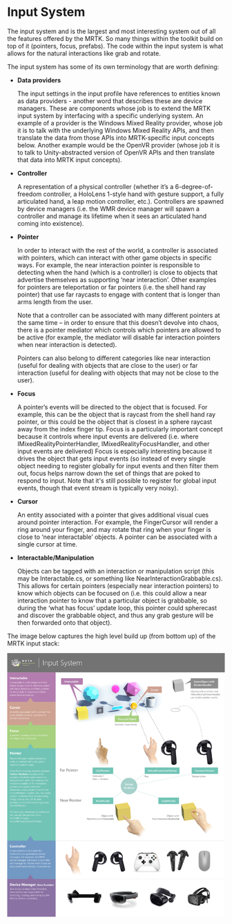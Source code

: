 # Input System

The input system and is the largest and most interesting system out of all the features offered by the MRTK.
So many things within the toolkit build on top of it (pointers, focus, prefabs). The code within the input
system is what allows for the natural interactions like grab and rotate.

The input system has some of its own terminology that are worth defining:

- **Data providers**

    The input settings in the input profile have references to entities known as data providers - another word
    that describes these are device managers. These are components whose job is to extend the MRTK input system
    by interfacing with a specific underlying system. An example of a provider is the Windows Mixed Reality provider,
    whose job it is to talk with the underlying Windows Mixed Reality APIs, and then translate the data from
    those APIs into MRTK-specific input concepts below. Another example would be the OpenVR provider (whose job it
    is to talk to Unity-abstracted version of OpenVR APIs and then translate that data into MRTK input concepts).

- **Controller**

    A representation of a physical controller (whether it’s a 6-degree-of-freedom controller, a HoloLens 1-style
    hand with gesture support, a fully articulated hand, a leap motion controller, etc.). Controllers are spawned
    by device managers (i.e. the WMR device manager will spawn a controller and manage its lifetime when it sees an
    articulated hand coming into existence).

- **Pointer**

    In order to interact with the rest of the world, a controller is associated with pointers, which can interact with
    other game objects in specific ways. For example, the near interaction pointer is responsible to detecting when
    the hand (which is a controller) is close to objects that advertise themselves as supporting ‘near interaction’.
    Other examples for pointers are teleportation or far pointers (i.e. the shell hand ray pointer) that use
    far raycasts to engage with content that is longer than arms length from the user.

    Note that a controller can be associated with many different pointers at the same time – in order to ensure that
    this doesn’t devolve into chaos, there is a pointer mediator which controls which pointers are allowed to be
    active (for example, the mediator will disable far interaction pointers when near interaction is detected).

    Pointers can also belong to different categories like near interaction (useful for dealing with objects that are
    close to the user) or far interaction (useful for dealing with objects that may not be close to the user).

- **Focus**

    A pointer’s events will be directed to the object that is focused. For example, this can be the object that is
    raycast from the shell hand ray pointer, or this could be the object that is closest in a sphere raycast away from
    the index finger tip. Focus is a particularly important concept because it controls where input events are
    delivered (i.e. where IMixedRealityPointerHandler, IMixedRealityFocusHandler, and other input events are delivered)
    Focus is especially interesting because it drives the object that gets input events (so instead of every single
    object needing to register globally for input events and then filter them out, focus helps narrow down the set of
    things that are poked to respond to input. Note that it's still possible to register for global input events,
    though that event stream is typically very noisy).

- **Cursor** 

    An entity associated with a pointer that gives additional visual cues around pointer interaction. For example, the FingerCursor will render a ring around your finger, and may rotate that ring when your finger is close to ‘near interactable’ objects. A pointer can be associated with a single cursor at time.

- **Interactable/Manipulation**

    Objects can be tagged with an interaction or manipulation script (this may be Interactable.cs, or something like
    NearInteractionGrabbable.cs). This allows for certain pointers (especially near interaction pointers) to know
    which objects can be focused on (i.e. this could allow a near interaction pointer to know that a particular
    object is grabbable, so during the ‘what has focus’ update loop, this pointer could spherecast and discover
    the grabbable object, and thus any grab gesture will be then forwarded onto that object).

The image below captures the high level build up (from bottom up) of the MRTK input stack:

![Input System Diagram](../../Documentation/Images/Input/MRTK_InputSystem.png)

